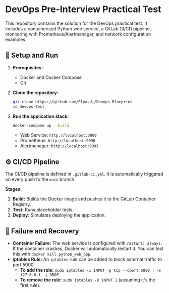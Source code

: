 # DevOps Pre-Interview Practical Test

This repository contains the solution for the DevOps practical test. It includes a containerized Python web service, a GitLab CI/CD pipeline, monitoring with Prometheus/Alertmanager, and network configuration examples.

## 🚀 Setup and Run

1.  **Prerequisites:**
    * Docker and Docker Compose
    * Git

2.  **Clone the repository:**
    ```bash
    git clone https://github.com/Elyasdj/Devops_Blueprint
    cd devops-test
    ```

3.  **Run the application stack:**
    ```bash
    docker-compose up --build
    ```
    * Web Service: `http://localhost:5000`
    * Prometheus: `http://localhost:9090`
    * Alertmanager: `http://localhost:9093`

## ⚙️  CI/CD Pipeline

The CI/CD pipeline is defined in `.gitlab-ci.yml`. It is automatically triggered on every push to the `main` branch.

**Stages:**
1.  **Build:** Builds the Docker image and pushes it to the GitLab Container Registry.
2.  **Test:** Runs placeholder tests.
3.  **Deploy:** Simulates deploying the application.

## 🚨 Failure and Recovery

* **Container Failure:** The web service is configured with `restart: always`. If the container crashes, Docker will automatically restart it. You can test this with `docker kill python_web_app`.
* **iptables Rule:** An `iptables` rule can be added to block external traffic to port 5000.
    * **To add the rule:** `sudo iptables -I INPUT -p tcp --dport 5000 ! -s 127.0.0.1 -j DROP`
    * **To remove the rule:** `sudo iptables -D INPUT 1` (assuming it's the first rule).
